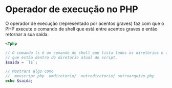 # Operador de execução no PHP

O operador de execução (representado por acentos graves) faz com que o PHP execute o comando de shell que está entre acentos graves e então retornar a sua saída.

```php
<?php

// O comando ls é um comando de shell que lista todos os diretórios e arquivos
// que estão dentro do diretório atual do script.
$saida = `ls`;

// Mostrará algo como
//  meuscript.php  umdiretorio/  outrodiretorio/ outroarquivo.php
echo $saida;
```